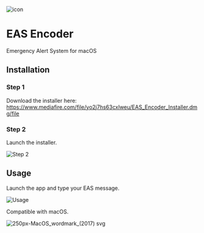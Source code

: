 ![icon](https://raw.githubusercontent.com/GabeCoder/EAS-Encoder/main/icon.png)
# EAS Encoder
Emergency Alert System for macOS
## Installation
### Step 1
Download the installer here: https://www.mediafire.com/file/yo2j7hs63cxlweu/EAS_Encoder_Installer.dmg/file

### Step 2
Launch the installer.

![Step 2](https://user-images.githubusercontent.com/72320038/124193161-5cb03980-da94-11eb-8be8-56b2e34a05aa.png)

## Usage
Launch the app and type your EAS message.

![Usage](https://user-images.githubusercontent.com/72320038/124369196-19da9700-dc37-11eb-97fe-57ef88f3fb84.png)

Compatible with macOS.

![250px-MacOS_wordmark_(2017) svg](https://user-images.githubusercontent.com/72320038/123879711-6bb9af00-d90f-11eb-97cc-9c16f5068243.png)
